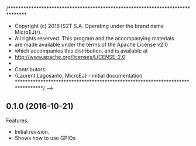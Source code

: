 /*******************************************************************************
 * Copyright (c) 2016 IS2T S.A. Operating under the brand name MicroEJ(r).
 * All rights reserved. This program and the accompanying materials
 * are made available under the terms of the Apache License v2.0
 * which accompanies this distribution, and is available at
 * http://www.apache.org/licenses/LICENSE-2.0
 *
 * Contributors:
 *    {Laurent Lagosanto, MicroEJ} - initial documentation
 *******************************************************************************/
-->

## 0.1.0 (2016-10-21)
Features:
  - Initial revision.
  - Shows how to use GPIOs

